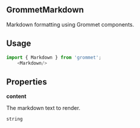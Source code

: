 ## GrommetMarkdown
Markdown formatting using Grommet components.

## Usage

```javascript
import { Markdown } from 'grommet';
    <Markdown/>
```

## Properties

**content**

The markdown text to render.

```
string
```
  